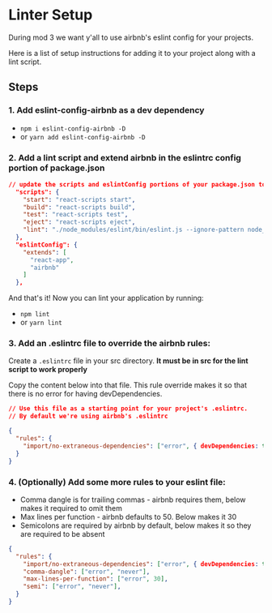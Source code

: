 # Linter Setup

During mod 3 we want y'all to use airbnb's eslint config for your projects.

Here is a list of setup instructions for adding it to your project along with a lint script. 

## Steps

### 1. Add eslint-config-airbnb as a dev dependency
  * `npm i eslint-config-airbnb -D`
  * or `yarn add eslint-config-airbnb -D`

### 2. Add a lint script and extend airbnb in the eslintrc config portion of package.json

```json
// update the scripts and eslintConfig portions of your package.json to match below
  "scripts": {
    "start": "react-scripts start",
    "build": "react-scripts build",
    "test": "react-scripts test",
    "eject": "react-scripts eject",
    "lint": "./node_modules/eslint/bin/eslint.js --ignore-pattern node_modules/ '**/*.js'"
  },
  "eslintConfig": {
    "extends": [
      "react-app",
      "airbnb"
    ]
  },
```

And that's it! Now you can lint your application by running:
  
  * `npm lint`
  * or `yarn lint`

### 3. Add an .eslintrc file to override the airbnb rules:

Create a `.eslintrc` file in your src directory. **It must be in src for the lint script to work properly**

Copy the content below into that file. This rule override makes it so that there is no error for having devDependencies.

```json
// Use this file as a starting point for your project's .eslintrc. 
// By default we're using airbnb's .eslintrc

{
  "rules": {
    "import/no-extraneous-dependencies": ["error", { devDependencies: true }],
  }
}
```

### 4. (Optionally) Add some more rules to your eslint file:

* Comma dangle is for trailing commas - airbnb requires them, below makes it required to omit them
* Max lines per function - airbnb defaults to 50. Below makes it 30
* Semicolons are required by airbnb by default, below makes it so they are required to be absent

```json
{
  "rules": {
    "import/no-extraneous-dependencies": ["error", { devDependencies: true }],
    "comma-dangle": ["error", "never"],
    "max-lines-per-function": ["error", 30],
    "semi": ["error", "never"],
  }
}
```